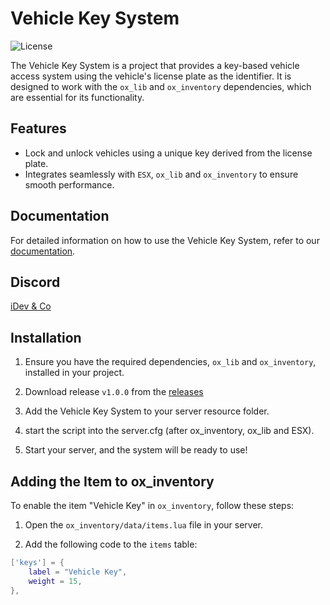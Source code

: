 # Vehicle Key System

![License](https://img.shields.io/badge/license-CC%20BY--NC-lightgrey.svg)

The Vehicle Key System is a project that provides a key-based vehicle access system using the vehicle's license plate as the identifier. It is designed to work with the `ox_lib` and `ox_inventory` dependencies, which are essential for its functionality.

## Features

- Lock and unlock vehicles using a unique key derived from the license plate.
- Integrates seamlessly with `ESX`, `ox_lib` and `ox_inventory` to ensure smooth performance.

## Documentation

For detailed information on how to use the Vehicle Key System, refer to our [documentation](https://your-documentation-link).

## Discord
<a href="https://discord.gg/nsyaGNt6jM">iDev & Co</a>

## Installation

1. Ensure you have the required dependencies, `ox_lib` and `ox_inventory`, installed in your project.

2. Download release `v1.0.0` from the [releases]()

3. Add the Vehicle Key System to your server resource folder.

4. start the script into the server.cfg (after ox_inventory, ox_lib and ESX).

5. Start your server, and the system will be ready to use!

## Adding the Item to ox_inventory

To enable the item "Vehicle Key" in `ox_inventory`, follow these steps:

1. Open the `ox_inventory/data/items.lua` file in your server.

2. Add the following code to the `items` table:

```lua
['keys'] = {
    label = "Vehicle Key",
    weight = 15,
},
```
